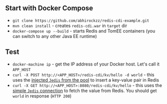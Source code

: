 ## Start with Docker Compose

- `git clone https://github.com/abhirockzz/redis-cdi-example.git`
- `mvn clean install` - creates `redis-cdi.war` in `target` dir
- `docker-compose up --build` - starts Redis and TomEE containers (you can switch to any other Java EE runtime)

## Test

- `docker-machine ip` - get the IP address of your Docker host. Let's call it `APP_HOST`
- `curl -X POST http://<APP_HOST>/redis-cdi/kv/hello -d world` - this uses the [injected `Jedis` from the pool](https://github.com/abhirockzz/redis-cdi-example/blob/master/src/main/java/com/wordpress/abhirockzz/redis/cdi/PooledJedisProducer.java) to insert a key-value pair in Redis
- `curl -X GET http://<APP_HOST>:8080/redis-cdi/kv/hello` - this uses the [simple `Jedis` connection](https://github.com/abhirockzz/redis-cdi-example/blob/master/src/main/java/com/wordpress/abhirockzz/redis/cdi/JedisProducer.java) to fetch the value from Redis. You should get `world` in response (`HTTP 200`)